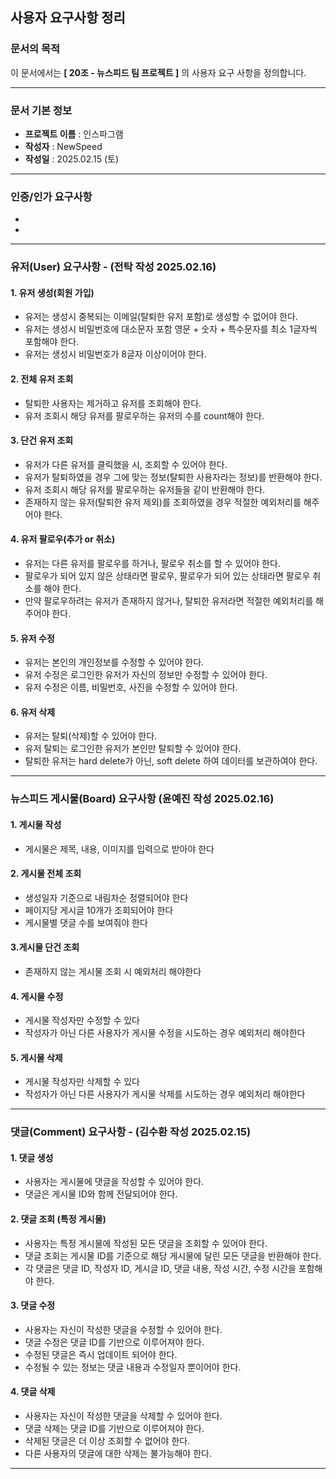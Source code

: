 ## 사용자 요구사항 정리

### 문서의 목적

이 문서에서는 **[ 20조 - 뉴스피드 팀 프로젝트 ]** 의 사용자 요구 사항을 정의합니다.

-----

### 문서 기본 정보
- **프로젝트 이름** : 인스파그램
- **작성자** : NewSpeed
- **작성일** : 2025.02.15 (토)

-----

### 인증/인가 요구사항

-
-

-----

###  유저(User) 요구사항 - (전탁 작성 2025.02.16)

#### 1. 유저 생성(회원 가입)
- 유저는 생성시 중복되는 이메일(탈퇴한 유저 포함)로 생성할 수 없어야 한다.
- 유저는 생성시 비밀번호에 대소문자 포함 영문 + 숫자 + 특수문자를 최소 1글자씩 포함해야 한다.
- 유저는 생성시 비밀번호가 8글자 이상이어야 한다.

#### 2. 전체 유저 조회
- 탈퇴한 사용자는 제거하고 유저를 조회해야 한다.
- 유저 조회시 해당 유저를 팔로우하는 유저의 수를 count해야 한다.

#### 3. 단건 유저 조회
- 유저가 다른 유저를 클릭했을 시, 조회할 수 있어야 한다.
- 유저가 탈퇴하였을 경우 그에 맞는 정보(탈퇴한 사용자라는 정보)를 반환해야 한다.
- 유저 조회시 해당 유저를 팔로우하는 유저들을 같이 반환해야 한다.
- 존재하지 않는 유저(탈퇴한 유저 제외)를 조회하였을 경우 적절한 예외처리를 해주어야 한다.

#### 4. 유저 팔로우(추가 or 취소)
- 유저는 다른 유저를 팔로우를 하거나, 팔로우 취소를 할 수 있어야 한다.
- 팔로우가 되어 있지 않은 상태라면 팔로우, 팔로우가 되어 있는 상태라면 팔로우 취소를 해야 한다.
- 만약 팔로우하려는 유저가 존재하지 않거나, 탈퇴한 유저라면 적절한 예외처리를 해주어야 한다.

#### 5. 유저 수정
- 유저는 본인의 개인정보를 수정할 수 있어야 한다.
- 유저 수정은 로그인한 유저가 자신의 정보만 수정할 수 있어야 한다.
- 유저 수정은 이름, 비밀번호, 사진을 수정할 수 있어야 한다.

#### 6. 유저 삭제
- 유저는 탈퇴(삭제)할 수 있어야 한다.
- 유저 탈퇴는 로그인한 유저가 본인만 탈퇴할 수 있어야 한다.
- 탈퇴한 유저는 hard delete가 아닌, soft delete 하여 데이터를 보관하여야 한다.

-----

### 뉴스피드 게시물(Board) 요구사항 (윤예진 작성 2025.02.16)

#### 1. 게시물 작성
- 게시물은 제목, 내용, 이미지를 입력으로 받아야 한다
#### 2. 게시물 전체 조회
- 생성일자 기준으로 내림차순 정렬되어야 한다
- 페이지당 게시글 10개가 조회되어야 한다
- 게시물별 댓글 수를 보여줘야 한다
#### 3.게시물 단건 조회
- 존재하지 않는 게시물 조회 시 예외처리 해야한다
#### 4. 게시물 수정
- 게시물 작성자만 수정할 수 있다
- 작성자가 아닌 다른 사용자가 게시물 수정을 시도하는 경우 예외처리 해야한다
#### 5. 게시물 삭제
- 게시물 작성자만 삭제할 수 있다
- 작성자가 아닌 다른 사용자가 게시물 삭제를 시도하는 경우 예외처리 해야한다

-----

### 댓글(Comment) 요구사항 - (김수환 작성 2025.02.15)

#### 1. 댓글 생성
- 사용자는 게시물에 댓글을 작성할 수 있어야 한다. 
- 댓글은 게시물 ID와 함께 전달되어야 한다.

#### 2. 댓글 조회 (특정 게시물)
- 사용자는 특정 게시물에 작성된 모든 댓글을 조회할 수 있어야 한다.
- 댓글 조회는 게시물 ID를 기준으로 해당 게시물에 달린 모든 댓글을 반환해야 한다.
- 각 댓글은 댓글 ID, 작성자 ID, 게시글 ID, 댓글 내용, 작성 시간, 수정 시간을 포함해야 한다.

#### 3. 댓글 수정
- 사용자는 자신이 작성한 댓글을 수정할 수 있어야 한다.
- 댓글 수정은 댓글 ID를 기반으로 이루어져야 한다.
- 수정된 댓글은 즉시 업데이트 되어야 한다.
- 수정될 수 있는 정보는 댓글 내용과 수정일자 뿐이어야 한다.

#### 4. 댓글 삭제
- 사용자는 자신이 작성한 댓글을 삭제할 수 있어야 한다.
- 댓글 삭제는 댓글 ID를 기반으로 이루어져야 한다.
- 삭제된 댓글은 더 이상 조회할 수 없어야 한다.
- 다른 사용자의 댓글에 대한 삭제는 불가능해야 한다.

-----
